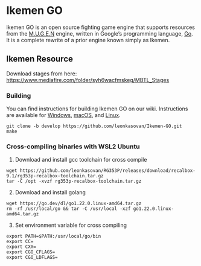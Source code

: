 # Ikemen GO

Ikemen GO is an open source fighting game engine that supports resources from the [M.U.G.E.N](https://en.wikipedia.org/wiki/Mugen_(game_engine)) engine, written in Google’s programming language, [Go](https://go.dev/). It is a complete rewrite of a prior engine known simply as Ikemen.

## Ikemen Resource
Download stages from here:   
https://www.mediafire.com/folder/syh6wacfmskeg/MBTL_Stages  

### Building
You can find instructions for building Ikemen GO on our wiki. Instructions are available for [Windows](https://github.com/ikemen-engine/Ikemen-GO/wiki/Building,-Installing-and-Distributing#building-on-windows), [macOS](https://github.com/ikemen-engine/Ikemen-GO/wiki/Building,-Installing-and-Distributing#building-on-macos), and [Linux](https://github.com/ikemen-engine/Ikemen-GO/wiki/Building,-Installing-and-Distributing#building-on-linux).
```
git clone -b develop https://github.com/leonkasovan/Ikemen-GO.git
make
```

### Cross-compiling binaries with WSL2 Ubuntu
1. Download and install gcc toolchain for cross compile
```shell
wget https://github.com/leonkasovan/RG353P/releases/download/recalbox-9.1/rg353p-recalbox-toolchain.tar.gz
tar -C /opt -xvzf rg353p-recalbox-toolchain.tar.gz
```
2. Download and install golang
```shell
wget https://go.dev/dl/go1.22.0.linux-amd64.tar.gz
rm -rf /usr/local/go && tar -C /usr/local -xzf go1.22.0.linux-amd64.tar.gz
```
3. Set environment variable for cross compiling
```shell
export PATH=$PATH:/usr/local/go/bin
export CC=
export CXX=
export CGO_CFLAGS=
export CGO_LDFLAGS=
```
